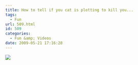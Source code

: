 ```yaml
---
title: How to tell if you cat is plotting to kill you...
tags:
  - Fun
url: 509.html
id: 509
categories:
  - Fun &amp; Videos
date: 2009-05-21 17:16:28
---
```


![](https://icanhascheezburger.files.wordpress.com/2009/04/funny-pictures-your-cat-plans-to-kill-you5.jpg)